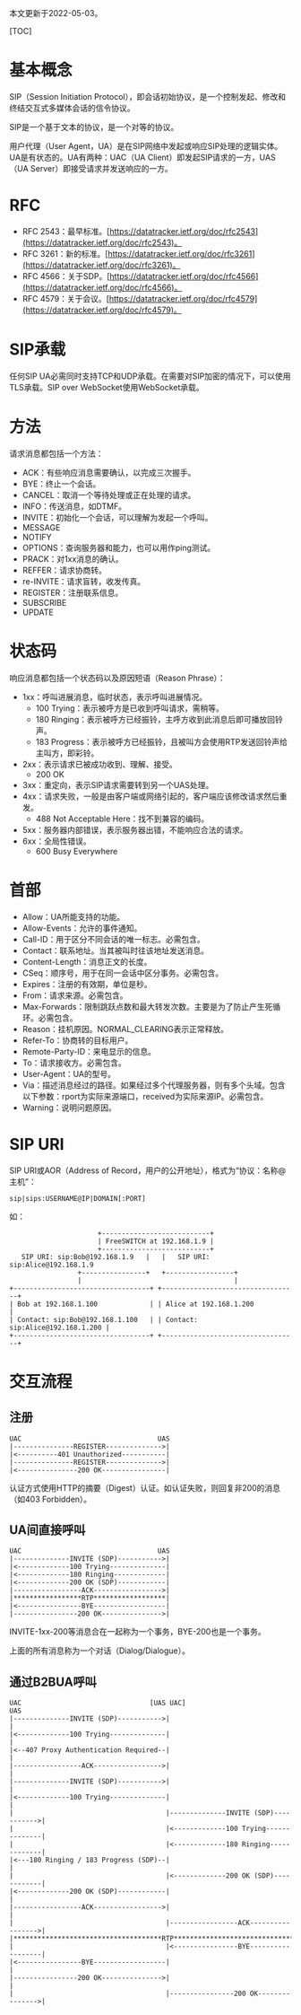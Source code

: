 本文更新于2022-05-03。

[TOC]

# 基本概念

SIP（Session Initiation Protocol），即会话初始协议，是一个控制发起、修改和终结交互式多媒体会话的信令协议。

SIP是一个基于文本的协议，是一个对等的协议。

用户代理（User Agent，UA）是在SIP网络中发起或响应SIP处理的逻辑实体。UA是有状态的。UA有两种：UAC（UA Client）即发起SIP请求的一方，UAS（UA Server）即接受请求并发送响应的一方。

# RFC

* RFC 2543：最早标准。[https://datatracker.ietf.org/doc/rfc2543](https://datatracker.ietf.org/doc/rfc2543)。
* RFC 3261：新的标准。[https://datatracker.ietf.org/doc/rfc3261](https://datatracker.ietf.org/doc/rfc3261)。
* RFC 4566：关于SDP。[https://datatracker.ietf.org/doc/rfc4566](https://datatracker.ietf.org/doc/rfc4566)。
* RFC 4579：关于会议。[https://datatracker.ietf.org/doc/rfc4579](https://datatracker.ietf.org/doc/rfc4579)。

# SIP承载

任何SIP UA必需同时支持TCP和UDP承载。在需要对SIP加密的情况下，可以使用TLS承载。SIP over WebSocket使用WebSocket承载。

# 方法

请求消息都包括一个方法：

* ACK：有些响应消息需要确认，以完成三次握手。
* BYE：终止一个会话。
* CANCEL：取消一个等待处理或正在处理的请求。
* INFO：传送消息，如DTMF。
* INVITE：初始化一个会话，可以理解为发起一个呼叫。
* MESSAGE
* NOTIFY
* OPTIONS：查询服务器和能力，也可以用作ping测试。
* PRACK：对1xx消息的确认。
* REFFER：请求协商转。
* re-INVITE：请求盲转，收发传真。
* REGISTER：注册联系信息。
* SUBSCRIBE
* UPDATE

# 状态码

响应消息都包括一个状态码以及原因短语（Reason Phrase）：

* 1xx：呼叫进展消息，临时状态，表示呼叫进展情况。
	* 100 Trying：表示被呼方是已收到呼叫请求，需稍等。
	* 180 Ringing：表示被呼方已经振铃，主呼方收到此消息后即可播放回铃声。
	* 183 Progress：表示被呼方已经振铃，且被叫方会使用RTP发送回铃声给主叫方，即彩铃。
* 2xx：表示请求已被成功收到、理解、接受。
	* 200 OK
* 3xx：重定向，表示SIP请求需要转到另一个UAS处理。
* 4xx：请求失败，一般是由客户端或网络引起的，客户端应该修改请求然后重发。
	* 488 Not Acceptable Here：找不到兼容的编码。
* 5xx：服务器内部错误，表示服务器出错，不能响应合法的请求。
* 6xx：全局性错误。
	* 600 Busy Everywhere

# 首部

* Allow：UA所能支持的功能。
* Allow-Events：允许的事件通知。
* Call-ID：用于区分不同会话的唯一标志。必需包含。
* Contact：联系地址。当其被叫时往该地址发送消息。
* Content-Length：消息正文的长度。
* CSeq：顺序号，用于在同一会话中区分事务。必需包含。
* Expires：注册的有效期，单位是秒。
* From：请求来源。必需包含。
* Max-Forwards：限制跳跃点数和最大转发次数。主要是为了防止产生死循环。必需包含。
* Reason：挂机原因。NORMAL_CLEARING表示正常释放。
* Refer-To：协商转的目标用户。
* Remote-Party-ID：来电显示的信息。
* To：请求接收方。必需包含。
* User-Agent：UA的型号。
* Via：描述消息经过的路径。如果经过多个代理服务器，则有多个头域。包含以下参数：rport为实际来源端口，received为实际来源IP。必需包含。
* Warning：说明问题原因。

# SIP URI

SIP URI或AOR（Address of Record，用户的公开地址），格式为“协议：名称@主机”：

```
sip|sips:USERNAME@IP|DOMAIN[:PORT]
```

如：

```
                      +---------------------------+
                      | FreeSWITCH at 192.168.1.9 |
                      +---------------------------+
   SIP URI: sip:Bob@192.168.1.9   |   |   SIP URI: sip:Alice@192.168.1.9
                 +----------------+   +-----------------+
                 |                                      |
+----------------------------------+ +----------------------------------+
| Bob at 192.168.1.100             | | Alice at 192.168.1.200           |
| Contact: sip:Bob@192.168.1.100   | | Contact: sip:Alice@192.168.1.200 |
+----------------------------------+ +----------------------------------+
```

# 交互流程

## 注册

```
UAC                                  UAS
|---------------REGISTER-------------->|
|<----------401 Unauthorized-----------|
|---------------REGISTER-------------->|
|<---------------200 OK----------------|
```

认证方式使用HTTP的摘要（Digest）认证。如认证失败，则回复非200的消息（如403 Forbidden）。

## UA间直接呼叫

```
UAC                                  UAS
|--------------INVITE (SDP)----------->|
|<-------------100 Trying--------------|
|<-------------180 Ringing-------------|
|<-------------200 OK (SDP)------------|
|-----------------ACK----------------->|
|*****************RTP******************|
|<----------------BYE------------------|
|----------------200 OK--------------->|
```

INVITE-1xx-200等消息合在一起称为一个事务，BYE-200也是一个事务。

上面的所有消息称为一个对话（Dialog/Dialogue）。

## 通过B2BUA呼叫

```
UAC                                [UAS UAC]                                UAS
|--------------INVITE (SDP)----------->|                                      |
|<-------------100 Trying--------------|                                      |
|<--407 Proxy Authentication Required--|                                      |
|-----------------ACK----------------->|                                      |
|--------------INVITE (SDP)----------->|                                      |
|<-------------100 Trying--------------|                                      |
|                                      |--------------INVITE (SDP)----------->|
|                                      |<-------------100 Trying--------------|
|                                      |<-------------180 Ringing-------------|
|<---180 Ringing / 183 Progress (SDP)--|                                      |
|                                      |<-------------200 OK (SDP)------------|
|<-------------200 OK (SDP)------------|                                      |
|-----------------ACK----------------->|                                      |
|                                      |-----------------ACK----------------->|
|*************************************RTP*************************************|
|                                      |<----------------BYE------------------|
|<----------------BYE------------------|                                      |
|----------------200 OK--------------->|                                      |
|                                      |----------------200 OK--------------->|
```
